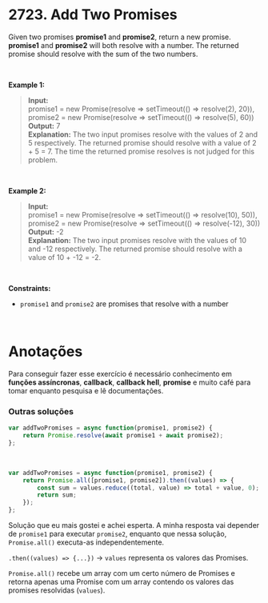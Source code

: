# 2723. Add Two Promises

Given two promises **promise1** and **promise2**, return a new promise. **promise1** and **promise2** will both resolve with a number. The returned promise should resolve with the sum of the two numbers.

<br>

**Example 1:**

> **Input:**  
> promise1 = new Promise(resolve => setTimeout(() => resolve(2), 20)),   
> promise2 = new Promise(resolve => setTimeout(() => resolve(5), 60))  
> **Output:** 7  
> **Explanation:** The two input promises resolve with the values of 2 and 5 respectively. The returned promise should resolve with a value of 2 + 5 = 7. The time the returned promise resolves is not judged for this problem.  

<br>

**Example 2:**

> **Input:**   
> promise1 = new Promise(resolve => setTimeout(() => resolve(10), 50)),   
> promise2 = new Promise(resolve => setTimeout(() => resolve(-12), 30))  
> **Output:** -2  
> **Explanation:** The two input promises resolve with the values of 10 and -12 respectively. The returned promise should resolve with a value of 10 + -12 = -2.  
 
<br>

**Constraints:**

- `promise1` and `promise2` are promises that resolve with a number

<br>

# Anotações

Para conseguir fazer esse exercício é necessário conhecimento em **funções assíncronas**, **callback**, **callback hell**, **promise** e muito café para tomar enquanto pesquisa e lê documentações.

### Outras soluções

```js
var addTwoPromises = async function(promise1, promise2) {
    return Promise.resolve(await promise1 + await promise2);
};
```

<br>

```js
var addTwoPromises = async function(promise1, promise2) {
    return Promise.all([promise1, promise2]).then((values) => {
        const sum = values.reduce((total, value) => total + value, 0);
        return sum;
    });
};
```

Solução que eu mais gostei e achei esperta. A minha resposta vai depender de `promise1` para executar `promise2`, enquanto que nessa solução, `Promise.all()` executa-as independentemente.  

`.then((values) => {...})` -> `values` representa os valores das Promises.  

`Promise.all()` recebe um array com um certo número de Promises e retorna apenas uma Promise com um array contendo os valores das promises resolvidas (`values`).